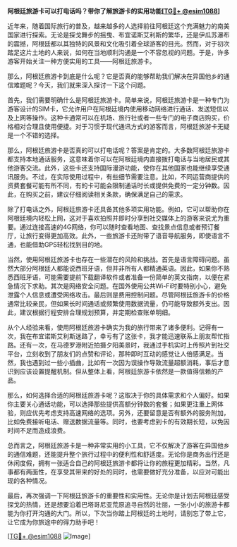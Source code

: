 **阿根廷旅游卡可以打电话吗？带你了解旅游卡的实用功能[[TG💪+ @esim1088](https://t.me/s/esim1088)]**

近年来，随着国际旅行的普及，越来越多的人选择前往阿根廷这个充满魅力的南美国家进行探索。无论是探戈舞步的摇曳、布宜诺斯艾利斯的繁华，还是伊瓜苏瀑布的震撼，阿根廷都以其独特的风景和文化吸引着全球游客的目光。然而，对于初次踏足这片土地的人来说，如何在当地顺利沟通是一个不容忽视的问题。于是，许多游客开始关注一种方便实用的工具——阿根廷旅游卡。

那么，阿根廷旅游卡到底是什么呢？它是否真的能够帮助我们解决在异国他乡的通信难题呢？今天，我们就来深入探讨一下这个问题。

首先，我们需要明确什么是阿根廷旅游卡。简单来说，阿根廷旅游卡是一种专门为游客设计的SIM卡，它允许用户在阿根廷境内使用移动网络进行通话、发送短信以及上网等操作。这种卡通常可以在机场、旅行社或者一些专门的电子商店购买，价格相对合理且使用便捷。对于习惯于现代通讯方式的游客而言，阿根廷旅游卡无疑是一个不错的选择。

那么，阿根廷旅游卡是否真的可以打电话呢？答案是肯定的。大多数阿根廷旅游卡都支持本地通话服务，这意味着你可以在阿根廷境内直接拨打电话与当地居民或其他游客交流。此外，这些卡还支持国际漫游功能，使你在其他国家也能继续享受通讯服务。不过，在实际使用过程中，有些细节需要注意。比如，不同运营商提供的资费套餐可能有所不同，有的卡可能会限制通话时长或提供免费的一定分钟数。因此，在购买之前，建议仔细阅读相关条款，确保满足自己的需求。

除了打电话之外，阿根廷旅游卡还具备其他多项实用功能。例如，它可以帮助你在阿根廷境内轻松上网，这对于喜欢拍照并即时分享到社交媒体上的游客来说尤为重要。通过连接高速的4G网络，你可以随时查看地图、查找景点信息或者预订餐厅，让旅行变得更加高效。此外，一些旅游卡还附带了语音导航服务，即使语言不通，也能借助GPS轻松找到目的地。

当然，使用阿根廷旅游卡也存在一些潜在的风险和挑战。首先是语言障碍问题。虽然大部分阿根廷人都能说西班牙语，但并非所有人都精通英语。因此，如果你不熟悉西班牙语，可能需要提前下载翻译软件或者准备一份简单的英文指南，以便在紧急情况下求助。其次是网络安全问题。在国外使用公共Wi-Fi时要特别小心，避免泄露个人信息或遭受网络攻击。最后则是费用控制问题。尽管阿根廷旅游卡的价格通常比较亲民，但如果长时间通话或频繁使用数据流量，仍可能导致额外支出。因此，建议根据行程安排合理规划预算，并定期检查账单明细。

从个人经验来看，使用阿根廷旅游卡确实为我的旅行带来了诸多便利。记得有一次，我在布宜诺斯艾利斯迷路了，幸亏有了这张卡，我才能迅速联系上朋友帮忙指路。还有一次，在马德罗港附近拍摄夕阳美景时，我通过手机实时上传照片到社交平台，立刻收到了朋友们的点赞和评论，那种即时互动的感觉让人倍感满足。当然，我也遇到过一些小插曲，比如有一次因为误操作导致流量超额消耗，事后才意识到应该设置提醒机制。但从整体上看，阿根廷旅游卡依然是一款值得信赖的产品。

那么，如何选择合适的阿根廷旅游卡呢？这取决于你的具体需求和个人偏好。如果你主要关心通话功能，可以选择那些提供高额分钟数的套餐；如果更注重上网体验，则应优先考虑支持高速网络的选项。另外，还要留意是否有额外的服务附加，比如免费接听电话、赠送数据流量等。同时，也要考虑到卡的有效期长短，以免因时间不足而造成浪费。

总而言之，阿根廷旅游卡是一种非常实用的小工具，它不仅解决了游客在异国他乡的通信难题，还能提升整个旅行过程中的便利性和舒适度。无论你是商务出行还是休闲度假，拥有一张适合自己的阿根廷旅游卡都将让你的旅程更加精彩。当然，凡事都有两面性，在享受其带来的好处的同时，也需要做好充分准备，以应对可能出现的各种情况。

最后，再次强调一下阿根廷旅游卡的重要性和实用性。无论你是计划去阿根廷感受探戈的热情，还是想要沿着巴塔哥尼亚荒原追寻自然的壮丽，一张小小的旅游卡都能为你打开沟通的大门。所以，下次当你踏上阿根廷的土地时，请别忘了带上它，让它成为你旅途中的得力助手吧！

[[TG💪+ @esim1088](https://t.me/s/esim1088) ![Image](https://i.postimg.cc/4NQfJmqS/Snipaste-2025-05-13-00-14-12.png)]